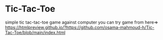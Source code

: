 # Tic-Tac-Toe
simple tic tac-tac-toe game against computer
you can try game from here=> https://htmlpreview.github.io/?https://github.com/osama-mahmoud-h/Tic-Tac-Toe/blob/main/index.html
